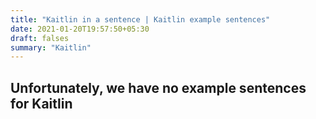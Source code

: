 ```yaml
---
title: "Kaitlin in a sentence | Kaitlin example sentences"
date: 2021-01-20T19:57:50+05:30
draft: falses
summary: "Kaitlin"
---
```

## Unfortunately, we have no example sentences for Kaitlin                 
